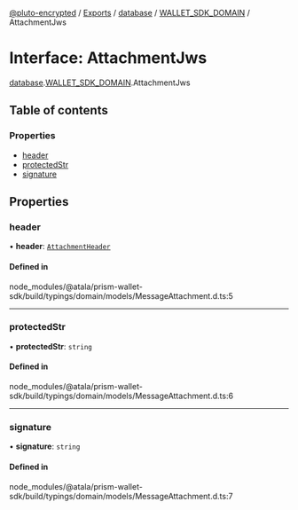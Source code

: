 [@pluto-encrypted](../README.md) / [Exports](../modules.md) / [database](../modules/database.md) / [WALLET\_SDK\_DOMAIN](../modules/database.WALLET_SDK_DOMAIN.md) / AttachmentJws

# Interface: AttachmentJws

[database](../modules/database.md).[WALLET\_SDK\_DOMAIN](../modules/database.WALLET_SDK_DOMAIN.md).AttachmentJws

## Table of contents

### Properties

- [header](database.WALLET_SDK_DOMAIN.AttachmentJws.md#header)
- [protectedStr](database.WALLET_SDK_DOMAIN.AttachmentJws.md#protectedstr)
- [signature](database.WALLET_SDK_DOMAIN.AttachmentJws.md#signature)

## Properties

### header

• **header**: [`AttachmentHeader`](database.WALLET_SDK_DOMAIN.AttachmentHeader.md)

#### Defined in

node_modules/@atala/prism-wallet-sdk/build/typings/domain/models/MessageAttachment.d.ts:5

___

### protectedStr

• **protectedStr**: `string`

#### Defined in

node_modules/@atala/prism-wallet-sdk/build/typings/domain/models/MessageAttachment.d.ts:6

___

### signature

• **signature**: `string`

#### Defined in

node_modules/@atala/prism-wallet-sdk/build/typings/domain/models/MessageAttachment.d.ts:7
